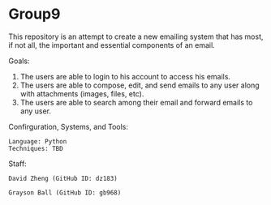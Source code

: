 # Group9
This repository is an attempt to create a new emailing system that has most, if not all, the important and essential components of an email. 

Goals: 
  1. The users are able to login to his account to access his emails.
  2. The users are able to compose, edit, and send emails to any user along with attachments (images, files, etc).
  3. The users are able to search among their email and forward emails to any user.

Confirguration, Systems, and Tools:
  
    Language: Python
    Techniques: TBD
  
Staff:

 	David Zheng (GitHub ID: dz183)  
  
	Grayson Ball (GitHub ID: gb968)
